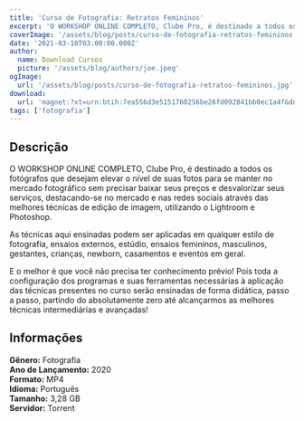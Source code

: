 ```yaml
---
title: 'Curso de Fotografia: Retratos Femininos'
excerpt: 'O WORKSHOP ONLINE COMPLETO, Clube Pro, é destinado a todos os fotógrafos que desejam elevar o nível de suas fotos para se manter no mercado fotográfico sem precisar baixar seus preços e desvalorizar seus serviços, destacando-se no mercado e nas redes sociais através das melhores técnicas de ediçã'
coverImage: '/assets/blog/posts/curso-de-fotografia-retratos-femininos.jpg'
date: '2021-03-10T03:00:00.000Z'
author:
  name: Download Cursos
  picture: '/assets/blog/authors/joe.jpeg'
ogImage:
  url: '/assets/blog/posts/curso-de-fotografia-retratos-femininos.jpg'
download:
  url: 'magnet:?xt=urn:btih:7ea556d3e5151760256be26fd092841bb0ec1a4f&dn=Marcos%20Leme%20-%20Retratos%20Femininos%20-%20As%2010%20T%c3%a9cnicas%20Da%20P%c3%b3s-produ%c3%a7%c3%a3o%20Perfeita&tr=udp%3a%2f%2ftracker.openbittorrent.com%3a80%2fannounce&tr=udp%3a%2f%2ftracker.opentrackr.org%3a1337%2fannounce'
tags: ['fotografia']
---
```

<h2>Descrição</h2>
<p>O WORKSHOP ONLINE COMPLETO, Clube Pro, é destinado a todos os fotógrafos que desejam elevar o nível de suas fotos para se manter no mercado fotográfico sem precisar baixar seus preços e desvalorizar seus serviços, destacando-se no mercado e nas redes sociais através das melhores técnicas de edição de imagem, utilizando o Lightroom e Photoshop.</p><p>As técnicas aqui ensinadas podem ser aplicadas em qualquer estilo de fotografia, ensaios externos, estúdio, ensaios femininos, masculinos, gestantes, crianças, newborn, casamentos e eventos em geral.</p><p>E o melhor é que você não precisa ter conhecimento prévio! Pois toda a configuração dos programas e suas ferramentas necessárias à aplicação das técnicas presentes no curso serão ensinadas de forma didática, passo a passo, partindo do absolutamente zero até alcançarmos as melhores técnicas intermediárias e avançadas!</p><h2>Informações</h2><p><strong>Gênero:</strong> Fotografia<br/> <strong>Ano de Lançamento:</strong> 2020<br/> <strong>Formato:</strong> MP4<br/> <strong>Idioma:</strong> Português<br/> <strong>Tamanho:</strong> 3,28 GB<br/> <strong>Servidor:</strong> Torrent</p>